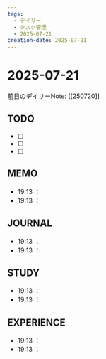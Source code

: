 ```yaml
---
tags:
  - デイリー
  - タスク管理
  - 2025-07-21
creation-date: 2025-07-21
---
```


# 2025-07-21

 

前日のデイリーNote: [[250720]]
## TODO
- [ ] 
- [ ] 
- [ ] 

## MEMO
- 19:13 ：
- 19:13 ：

## JOURNAL
- 19:13 ：
- 19:13 ：

## STUDY
- 19:13 ：
- 19:13 ：

## EXPERIENCE
- 19:13 ：
- 19:13 ：